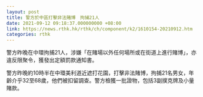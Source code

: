 ```yaml
---
layout: post
title: 警方於中區打擊非法賭博　拘捕21人
date: 2021-09-12 09:18:37.000000000 +08:00
link: https://news.rthk.hk/rthk/ch/component/k2/1610154-20210912.htm
categories: rthk
---
```


警方昨晚在中環拘捕21人，涉嫌「在賭場以外任何場所或在街道上進行賭博」，亦違反限聚令，獲發出定額罰款通知書。

警方昨晚約10時半在中環美利道近遮打花園，打擊非法賭博，拘捕21名男女，年齡介乎32至68歲，他們被扣留調查。警方檢獲一批證物，包括3副撲克牌及小量賭款。
